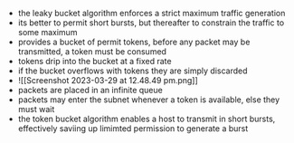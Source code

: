 
- the leaky bucket algorithm enforces a strict maximum traffic generation 
- its better to permit short bursts, but thereafter to constrain the traffic to some maximum 
- provides a bucket of permit tokens, before any packet may be transmitted, a token must be consumed
- tokens drip into the bucket at a fixed rate 
- if the bucket overflows with tokens they are simply discarded 
- ![[Screenshot 2023-03-29 at 12.48.49 pm.png]]
- packets are placed in an infinite queue
- packets may enter the subnet whenever a token is available, else they must wait 
- the token bucket algorithm enables a host to transmit in short bursts, effectively saviing up limimted permission to generate a burst 